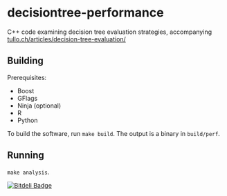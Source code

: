 decisiontree-performance
========================

C++ code examining decision tree evaluation strategies, accompanying [tullo.ch/articles/decision-tree-evaluation/](http://tullo.ch/articles/decision-tree-evaluation/)

## Building ##

Prerequisites:

+ Boost
+ GFlags
+ Ninja (optional)
+ R
+ Python

To build the software, run `make build`.  The output is a binary in `build/perf`.

## Running ##

`make analysis`.

[![Bitdeli Badge](https://d2weczhvl823v0.cloudfront.net/ajtulloch/decisiontree-performance/trend.png)](https://bitdeli.com/free "Bitdeli Badge")
